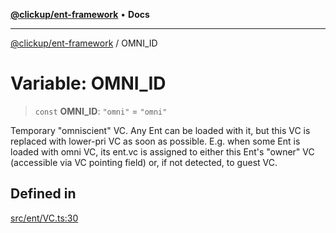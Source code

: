 [**@clickup/ent-framework**](../README.md) • **Docs**

***

[@clickup/ent-framework](../globals.md) / OMNI\_ID

# Variable: OMNI\_ID

> `const` **OMNI\_ID**: `"omni"` = `"omni"`

Temporary "omniscient" VC. Any Ent can be loaded with it, but this VC is
replaced with lower-pri VC as soon as possible. E.g. when some Ent is loaded
with omni VC, its ent.vc is assigned to either this Ent's "owner" VC
(accessible via VC pointing field) or, if not detected, to guest VC.

## Defined in

[src/ent/VC.ts:30](https://github.com/clickup/ent-framework/blob/master/src/ent/VC.ts#L30)
